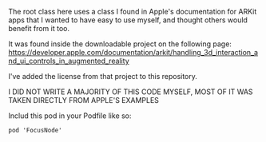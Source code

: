 The root class here uses a class I found in Apple's documentation for ARKit apps that I wanted to have easy to use myself, and thought others would benefit from it too.

It was found inside the downloadable project on the following page:
https://developer.apple.com/documentation/arkit/handling_3d_interaction_and_ui_controls_in_augmented_reality

I've added the license from that project to this repository.

I DID NOT WRITE A MAJORITY OF THIS CODE MYSELF, MOST OF IT WAS TAKEN DIRECTLY FROM APPLE'S EXAMPLES

Includ this pod in your Podfile like so:

```
pod 'FocusNode'
```
